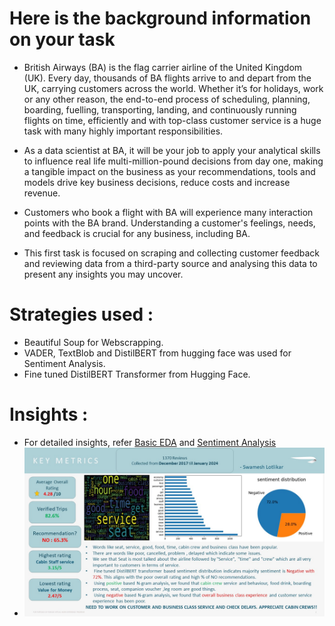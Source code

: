 # Here is the background information on your task

* British Airways (BA) is the flag carrier airline of the United Kingdom (UK). Every day, thousands of BA flights arrive to and depart from the UK, carrying customers across the world. Whether it’s for holidays, work or any other reason, the end-to-end process of scheduling, planning, boarding, fuelling, transporting, landing, and continuously running flights on time, efficiently and with top-class customer service is a huge task with many highly important responsibilities.

* As a data scientist at BA, it will be your job to apply your analytical skills to influence real life multi-million-pound decisions from day one, making a tangible impact on the business as your recommendations, tools and models drive key business decisions, reduce costs and increase revenue.

* Customers who book a flight with BA will experience many interaction points with the BA brand. Understanding a customer's feelings, needs, and feedback is crucial for any business, including BA.

* This first task is focused on scraping and collecting customer feedback and reviewing data from a third-party source and analysing this data to present any insights you may uncover.

# Strategies used :
* Beautiful Soup for Webscrapping.
* VADER, TextBlob and DistilBERT from hugging face was used for Sentiment Analysis.
* Fine tuned DistilBERT Transformer from Hugging Face.

# Insights :
* For detailed insights, refer [Basic EDA](https://github.com/Swam80/BritishAirways_Internship/blob/main/Task%201/Basic%20EDA.ipynb) and [Sentiment Analysis](https://github.com/Swam80/BritishAirways_Internship/blob/main/Task%201/Sentiment_Analysis.ipynb)
* ![](https://github.com/Swam80/BritishAirways_Internship/blob/main/Slide2.JPG)

